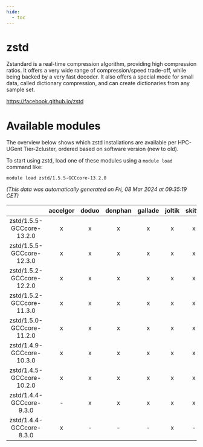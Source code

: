 ```yaml
---
hide:
  - toc
---
```


zstd
====


Zstandard is a real-time compression algorithm, providing high compression ratios.  It offers a very wide range of compression/speed trade-off, while being backed by a very fast decoder. It also offers a special mode for small data, called dictionary compression, and can create dictionaries from any sample set.

https://facebook.github.io/zstd
# Available modules


The overview below shows which zstd installations are available per HPC-UGent Tier-2cluster, ordered based on software version (new to old).

To start using zstd, load one of these modules using a `module load` command like:

```shell
module load zstd/1.5.5-GCCcore-13.2.0
```

*(This data was automatically generated on Fri, 08 Mar 2024 at 09:35:19 CET)*  

| |accelgor|doduo|donphan|gallade|joltik|skitty|
| :---: | :---: | :---: | :---: | :---: | :---: | :---: |
|zstd/1.5.5-GCCcore-13.2.0|x|x|x|x|x|x|
|zstd/1.5.5-GCCcore-12.3.0|x|x|x|x|x|x|
|zstd/1.5.2-GCCcore-12.2.0|x|x|x|x|x|x|
|zstd/1.5.2-GCCcore-11.3.0|x|x|x|x|x|x|
|zstd/1.5.0-GCCcore-11.2.0|x|x|x|x|x|x|
|zstd/1.4.9-GCCcore-10.3.0|x|x|x|x|x|x|
|zstd/1.4.5-GCCcore-10.2.0|x|x|x|x|x|x|
|zstd/1.4.4-GCCcore-9.3.0|-|x|x|x|x|x|
|zstd/1.4.4-GCCcore-8.3.0|x|-|-|-|x|-|
